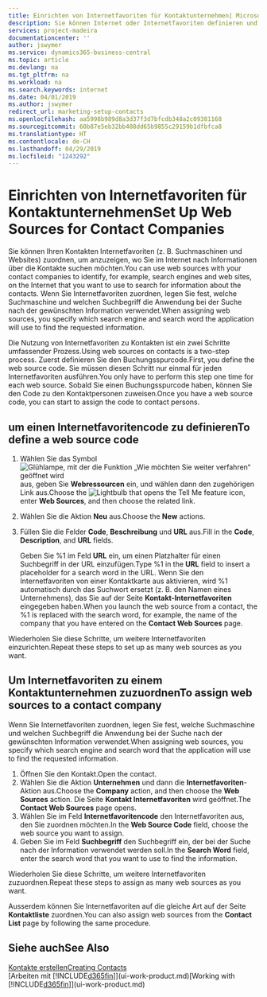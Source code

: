 ```yaml
---
title: Einrichten von Internetfavoriten für Kontaktunternehmen| Microsoft Docs
description: Sie können Internet oder Internetfavoriten definieren und diese einem Kontaktunternehmen zuordnen, die Ihnen helfen, zu identifizieren, wie Sie nach Informationen über die Kontakte suchen möchten.
services: project-madeira
documentationcenter: ''
author: jswymer
ms.service: dynamics365-business-central
ms.topic: article
ms.devlang: na
ms.tgt_pltfrm: na
ms.workload: na
ms.search.keywords: internet
ms.date: 04/01/2019
ms.author: jswymer
redirect_url: marketing-setup-contacts
ms.openlocfilehash: aa5998b989d8a3d37f3d7bfcdb348a2c09381168
ms.sourcegitcommit: 60b87e5eb32bb408dd65b9855c29159b1dfbfca8
ms.translationtype: HT
ms.contentlocale: de-CH
ms.lasthandoff: 04/29/2019
ms.locfileid: "1243292"
---
```

# <a name="set-up-web-sources-for-contact-companies"></a><span data-ttu-id="9fa44-103">Einrichten von Internetfavoriten für Kontaktunternehmen</span><span class="sxs-lookup"><span data-stu-id="9fa44-103">Set Up Web Sources for Contact Companies</span></span>
<span data-ttu-id="9fa44-104">Sie können Ihren Kontakten Internetfavoriten (z. B. Suchmaschinen und Websites) zuordnen, um anzuzeigen, wo Sie im Internet nach Informationen über die Kontakte suchen möchten.</span><span class="sxs-lookup"><span data-stu-id="9fa44-104">You can use web sources with your contact companies to identify, for example, search engines and web sites, on the Internet that you want to use to search for information about the contacts.</span></span> <span data-ttu-id="9fa44-105">Wenn Sie Internetfavoriten zuordnen, legen Sie fest, welche Suchmaschine und welchen Suchbegriff die Anwendung bei der Suche nach der gewünschten Information verwendet.</span><span class="sxs-lookup"><span data-stu-id="9fa44-105">When assigning web sources, you specify which search engine and search word the application will use to find the requested information.</span></span>

<span data-ttu-id="9fa44-106">Die Nutzung von Internetfavoriten zu Kontakten ist ein zwei Schritte umfassender Prozess.</span><span class="sxs-lookup"><span data-stu-id="9fa44-106">Using web sources on contacts is a two-step process.</span></span> <span data-ttu-id="9fa44-107">Zuerst definieren Sie den Buchungsspurcode.</span><span class="sxs-lookup"><span data-stu-id="9fa44-107">First, you define the web source code.</span></span> <span data-ttu-id="9fa44-108">Sie müssen diesen Schritt nur einmal für jeden Internetfavoriten ausführen.</span><span class="sxs-lookup"><span data-stu-id="9fa44-108">You only have to perform this step one time for each web source.</span></span> <span data-ttu-id="9fa44-109">Sobald Sie einen Buchungsspurcode haben, können Sie den Code zu den Kontaktpersonen zuweisen.</span><span class="sxs-lookup"><span data-stu-id="9fa44-109">Once you have a web source code, you can start to assign the code to contact persons.</span></span>

## <a name="to-define-a-web-source-code"></a><span data-ttu-id="9fa44-110">um einen Internetfavoritencode zu definieren</span><span class="sxs-lookup"><span data-stu-id="9fa44-110">To define a web source code</span></span>
1. <span data-ttu-id="9fa44-111">Wählen Sie das Symbol ![Glühlampe, mit der die Funktion „Wie möchten Sie weiter verfahren“ geöffnet wird](media/ui-search/search_small.png "Wie möchten Sie weiter verfahren?") aus, geben Sie **Webressourcen** ein, und wählen dann den zugehörigen Link aus.</span><span class="sxs-lookup"><span data-stu-id="9fa44-111">Choose the ![Lightbulb that opens the Tell Me feature](media/ui-search/search_small.png "Tell me what you want to do") icon, enter **Web Sources**, and then choose the related link.</span></span>
2. <span data-ttu-id="9fa44-112">Wählen Sie die Aktion **Neu** aus.</span><span class="sxs-lookup"><span data-stu-id="9fa44-112">Choose the **New** actions.</span></span>
3. <span data-ttu-id="9fa44-113">Füllen Sie die Felder **Code**, **Beschreibung** und **URL** aus.</span><span class="sxs-lookup"><span data-stu-id="9fa44-113">Fill in the **Code**, **Description**, and **URL** fields.</span></span>

    <span data-ttu-id="9fa44-114">Geben Sie %1 im Feld **URL** ein, um einen Platzhalter für einen Suchbegriff in der URL einzufügen.</span><span class="sxs-lookup"><span data-stu-id="9fa44-114">Type %1 in the **URL** field to insert a placeholder for a search word in the URL.</span></span> <span data-ttu-id="9fa44-115">Wenn Sie den Internetfavoriten von einer Kontaktkarte aus aktivieren, wird %1 automatisch durch das Suchwort ersetzt (z. B. den Namen eines Unternehmens), das Sie auf der Seite **Kontakt-Internetfavoriten** eingegeben haben.</span><span class="sxs-lookup"><span data-stu-id="9fa44-115">When you launch the web source from a contact, the %1 is replaced with the search word, for example, the name of the company that you have entered on the **Contact Web Sources** page.</span></span>

<span data-ttu-id="9fa44-116">Wiederholen Sie diese Schritte, um weitere Internetfavoriten einzurichten.</span><span class="sxs-lookup"><span data-stu-id="9fa44-116">Repeat these steps to set up as many web sources as you want.</span></span>

## <a name="to-assign-web-sources-to-a-contact-company"></a><span data-ttu-id="9fa44-117">Um Internetfavoriten zu einem Kontaktunternehmen zuzuordnen</span><span class="sxs-lookup"><span data-stu-id="9fa44-117">To assign web sources to a contact company</span></span>
<span data-ttu-id="9fa44-118">Wenn Sie Internetfavoriten zuordnen, legen Sie fest, welche Suchmaschine und welchen Suchbegriff die Anwendung bei der Suche nach der gewünschten Information verwendet.</span><span class="sxs-lookup"><span data-stu-id="9fa44-118">When assigning web sources, you specify which search engine and search word that the application will use to find the requested information.</span></span>

1. <span data-ttu-id="9fa44-119">Öffnen Sie den Kontakt.</span><span class="sxs-lookup"><span data-stu-id="9fa44-119">Open the contact.</span></span>
2. <span data-ttu-id="9fa44-120">Wählen Sie die Aktion **Unternehmen** und dann die **Internetfavoriten**-Aktion aus.</span><span class="sxs-lookup"><span data-stu-id="9fa44-120">Choose the **Company** action, and then choose the **Web Sources** action.</span></span> <span data-ttu-id="9fa44-121">Die Seite **Kontakt Internetfavoriten** wird geöffnet.</span><span class="sxs-lookup"><span data-stu-id="9fa44-121">The **Contact Web Sources** page opens.</span></span>
3. <span data-ttu-id="9fa44-122">Wählen Sie im Feld **Internetfavoritencode** den Internetfavoriten aus, den Sie zuordnen möchten.</span><span class="sxs-lookup"><span data-stu-id="9fa44-122">In the **Web Source Code** field, choose the web source you want to assign.</span></span>
4. <span data-ttu-id="9fa44-123">Geben Sie im Feld **Suchbegriff** den Suchbegriff ein, der bei der Suche nach der Information verwendet werden soll.</span><span class="sxs-lookup"><span data-stu-id="9fa44-123">In the **Search Word** field, enter the search word that you want to use to find the information.</span></span>

<span data-ttu-id="9fa44-124">Wiederholen Sie diese Schritte, um weitere Internetfavoriten zuzuordnen.</span><span class="sxs-lookup"><span data-stu-id="9fa44-124">Repeat these steps to assign as many web sources as you want.</span></span>

<span data-ttu-id="9fa44-125">Ausserdem können Sie Internetfavoriten auf die gleiche Art auf der Seite **Kontaktliste** zuordnen.</span><span class="sxs-lookup"><span data-stu-id="9fa44-125">You can also assign web sources from the **Contact List** page by following the same procedure.</span></span>

## <a name="see-also"></a><span data-ttu-id="9fa44-126">Siehe auch</span><span class="sxs-lookup"><span data-stu-id="9fa44-126">See Also</span></span>
[<span data-ttu-id="9fa44-127">Kontakte erstellen</span><span class="sxs-lookup"><span data-stu-id="9fa44-127">Creating Contacts</span></span>](marketing-create-contact-companies.md)  
<span data-ttu-id="9fa44-128">[Arbeiten mit [!INCLUDE[d365fin](includes/d365fin_md.md)]](ui-work-product.md)</span><span class="sxs-lookup"><span data-stu-id="9fa44-128">[Working with [!INCLUDE[d365fin](includes/d365fin_md.md)]](ui-work-product.md)</span></span>
